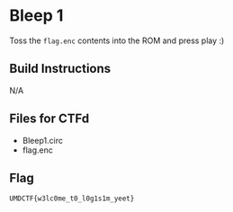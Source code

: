 # Bleep 1
Toss the `flag.enc` contents into the ROM and press play :)

## Build Instructions
N/A

## Files for CTFd
- Bleep1.circ
- flag.enc

## Flag
`UMDCTF{w3lc0me_t0_l0g1s1m_yeet}`

